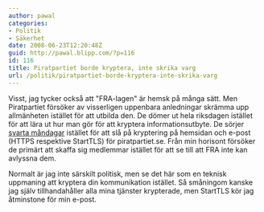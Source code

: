 ```yaml
---
author: pawal
categories:
- Politik
- Säkerhet
date: 2008-06-23T12:20:48Z
guid: http://pawal.blipp.com/?p=116
id: 116
title: Piratpartiet borde kryptera, inte skrika varg
url: /politik/piratpartiet-borde-kryptera-inte-skrika-varg
---
```


Visst, jag tycker också att "FRA-lagen" är hemsk på många sätt. Men Piratpartiet försöker av visserligen uppenbara anledningar skrämma upp allmänheten istället för att utbilda den. De dömer ut hela riksdagen istället för att lära ut hur man gör för att kryptera informationsutbyte. De sörjer <a href="http://rickfalkvinge.se/2008/06/23/idag-svart-mandag-sorjer-vi-privatlivet/">svarta måndagar</a> istället för att slå på kryptering på hemsidan och e-post (HTTPS respektive StartTLS) för piratpartiet.se. Från min horisont försöker de primärt att skaffa sig medlemmar istället för att se till att FRA inte kan avlyssna dem.

Normalt är jag inte särskilt politisk, men se det här som en teknisk uppmaning att kryptera din kommunikation istället. Så småningom kanske jag själv tillhandahåller alla mina tjänster krypterade, men StartTLS kör jag åtminstone för min e-post.